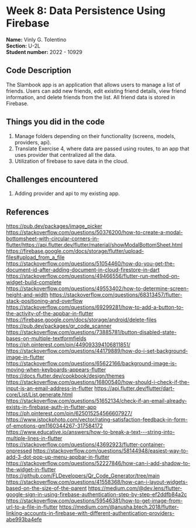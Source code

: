 # Week 8: Data Persistence Using Firebase

**Name:** Vinly G. Tolentino <br/>
**Section:** U-2L <br/>
**Student number:** 2022 - 10929 <br/>

## Code Description

The Slambook app is an application that allows users to manage a list of friends. Users can add new friends, edit existing friend details, view friend information, and delete friends from the list. All friend data is stored in Firebase.

## Things you did in the code

1. Manage folders depending on their functionality (screens, models, providers, api).
2. Translate Exercise 4, where data are passed using routes, to an app that uses provider that centralized all the data.
3. Utilization of firebase to save data in the cloud. 

## Challenges encountered

1. Adding provider and api to my existing app.

## References

https://pub.dev/packages/image_picker
https://stackoverflow.com/questions/50376200/how-to-create-a-modal-bottomsheet-with-circular-corners-in-flutter/https://api.flutter.dev/flutter/material/showModalBottomSheet.html
https://firebase.google.com/docs/storage/flutter/upload-files#upload_from_a_file
https://stackoverflow.com/questions/51054460/how-do-you-get-the-document-id-after-adding-document-in-cloud-firestore-in-dart
https://stackoverflow.com/questions/49466556/flutter-run-method-on-widget-build-complete
https://stackoverflow.com/questions/49553402/how-to-determine-screen-height-and-width
https://stackoverflow.com/questions/68313457/flutter-stack-positioning-and-overflow
https://stackoverflow.com/questions/69299281/how-to-add-a-button-to-the-activity-of-the-appbar-in-flutter
https://firebase.google.com/docs/storage/android/delete-files
https://pub.dev/packages/qr_code_scanner
https://stackoverflow.com/questions/73885781/button-disabled-state-bases-on-multiple-textformfields
https://ph.pinterest.com/pin/449093394106811851/
https://stackoverflow.com/questions/44179889/how-do-i-set-background-image-in-flutter
https://stackoverflow.com/questions/65622166/background-image-is-moving-when-keyboards-appears-flutter
https://docs.flutter.dev/cookbook/design/themes
https://stackoverflow.com/questions/16800540/how-should-i-check-if-the-input-is-an-email-address-in-flutter
https://api.flutter.dev/flutter/dart-core/List/List.generate.html
https://stackoverflow.com/questions/51652134/check-if-an-email-already-exists-in-firebase-auth-in-flutter-app
https://ph.pinterest.com/pin/625015254566607927/
https://www.istockphoto.com/vector/rating-satisfaction-feedback-in-form-of-emotions-gm1160344267-317584172
https://www.educative.io/answers/how-to-break-a-text---string-into-multiple-lines-in-flutter
https://stackoverflow.com/questions/43692923/flutter-container-onpressed
https://stackoverflow.com/questions/58144948/easiest-way-to-add-3-dot-pop-up-menu-appbar-in-flutter
https://stackoverflow.com/questions/52227846/how-can-i-add-shadow-to-the-widget-in-flutter
https://github.com/FLDevelopers/Qr_Code_Generator/tree/main
https://stackoverflow.com/questions/41558368/how-can-i-layout-widgets-based-on-the-size-of-the-parent
https://medium.com/@dev.lens/flutter-google-sign-in-using-firebase-authentication-step-by-step-ef2ddfb84a2c
https://stackoverflow.com/questions/59546381/how-to-get-image-from-url-to-a-file-in-flutter
https://medium.com/@anusha.btech.2018/flutter-linking-accounts-in-firebase-with-different-authentication-providers-abe993ba4efe